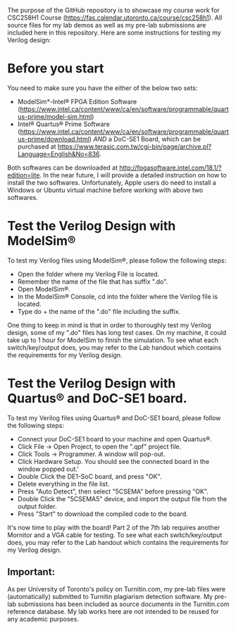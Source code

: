 The purpose of the GitHub repository is to showcase my course work for CSC258H1 Course (https://fas.calendar.utoronto.ca/course/csc258h1). All source files for my lab demos as well as my pre-lab submissions are included here in this repository. Here are some instructions for testing my Verilog design:

# Before you start
You need to make sure you have the either of the below two sets:
- ModelSim*-Intel® FPGA Edition Software (https://www.intel.ca/content/www/ca/en/software/programmable/quartus-prime/model-sim.html)
- Intel® Quartus® Prime Software (https://www.intel.ca/content/www/ca/en/software/programmable/quartus-prime/download.html) _AND_ a DoC-SE1 Board, which can be purchased at https://www.terasic.com.tw/cgi-bin/page/archive.pl?Language=English&No=836.

Both softwares can be downloaded at http://fpgasoftware.intel.com/18.1/?edition=lite. In the near future, I will provide a detailed instruction on how to install the two softwares. Unfortunately, Apple users do need to install a Windows or Ubuntu virtual machine before working with above two softwares. 

# Test the Verilog Design with ModelSim®
To test my Verilog files using ModelSim®, please follow the following steps:
- Open the folder where my Verilog File is located.
- Remember the name of the file that has suffix ".do".
- Open ModelSim®.
- In the ModelSim® Console, cd into the folder where the Verilog file is located.
- Type do + the name of the ".do" file including the suffix.

One thing to keep in mind is that in order to thoroughly test my Verilog design, some of my ".do" files has long test cases. On my machine, it could take up to 1 hour for ModelSim to finish the simulation. To see what each switch/key/output does, you may refer to the Lab handout which contains the requirements for my Verilog design.

# Test the Verilog Design with Quartus® and DoC-SE1 board.
To test my Verilog files using Quartus® and DoC-SE1 board, please follow the following steps:
- Connect your DoC-SE1 board to your machine and open Quartus®.
- Click File -> Open Project, to open the ".qpf" project file.
- Click Tools -> Programmer. A window will pop-out.
- Click Hardware Setup. You should see the connected board in the window popped out.'
- Double Click the DE1-SoC board, and press "OK".
- Delete everything in the file list.
- Press "Auto Detect", then select "5CSEMA" before pressing "OK".
- Double Click the "5CSEMA5" device, and import the output file from the output folder.
- Press "Start" to download the compiled code to the board.

It's now time to play with the board! Part 2 of the 7th lab requires another Mornitor and a VGA cable for testing. To see what each switch/key/output does, you may refer to the Lab handout which contains the requirements for my Verilog design.

Important: 
-
As per University of Toronto's policy on Turnitin.com, my pre-lab files were (automatically) submitted to Turnitin plagiarism detection software. My pre-lab submissions has been included as source documents in the Turnitin.com reference database. My lab works here are not intended to be reused for any academic purposes.
